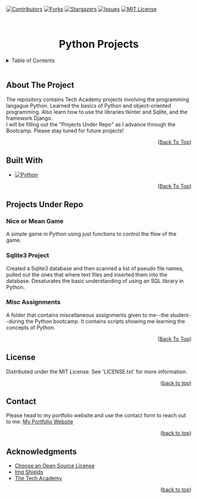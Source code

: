 <!--Helps with compatibility of the back to top link-->
<a id="readme-top"></a>

<!--PROJECT SHIELDS-->
[![Contributors][contributors-shield]][contributors-url]
[![Forks][forks-shield]][forks-url]
[![Stargazers][stars-shield]][stars-url]
[![Issues][issues-shield]][issues-url]
[![MIT License][license-shield]][license-url]

<!-- Project Title -->
<br>
<div>
    <h1 style="text-align:center">Python Projects</h1>
</div>

<!-- Table of Contents -->
<details>
    <summary>Table of Contents</summary>
    <ol>
        <li><a href="#about-the-repo">About the Repo</a></li>
        <li><a href="#built-with">Built With</a></li>
        <li><a href="#projects-under-repo">Projects Under Repo</a></li>
        <ul>
            <li><a href="#nice_or_mean_game">Nice or Mean Game</a></li>
            <li><a href="#sqlite3-project">Sqlite3 Project</a></li>
            <li><a href="#misc-assignments">Misc Assignments</a></li>
        </ul>
        <li><a href="#license">License</a></li>
        <li><a href="#contact">Contact</a></li>
        <li><a href="#acknowledgements">Acknowledgements</a></li>
    </ol>
</details>
<br>

<!--ABOUT THE PROJECT -->
## About The Project
The repository contains Tech Academy projects involving the programming langague Python. Learned the basics of Python and object-oriented programming. Also learn how to use the libraries tkinter and Sqlite, and the framework Django.<br>
I will be filling out the "Projects Under Repo" as I advance through the Bootcamp. Please stay tuned for future projects!


<p align="right">(<a href="#readme-top">Back To Top</a>)</p>

<!--BUILT WITH-->
## Built With
* [![Python][python-shield]][python-url]

<p align="right">(<a href="#readme-top">Back To Top</a>)</p>

<!-- Projects under repo -->
## Projects Under Repo
### Nice or Mean Game
A simple game in Python using just functions to control the flow of the game.

### Sqlite3 Project
Created a Sqlite3 database and then scanned a list of pseudo file names, pulled out the ones that where text
files and inserted them into the database. Desaturates the basic understanding of using an SQL library in Python.

### Misc Assignments
A folder that contains miscellaneous assignments given to me--the student--during the Python bootcamp.
It contains scripts showing me learning the concepts of Python. 

<p align="right">(<a href="#readme-top">Back To Top</a>)</p>

<!-- License -->
## License
Distributed under the MIT License. See 'LICENSE.txt' for more information.

<p align="right">(<a href="#readme-top">back to top</a>)</p>

<!-- Conact -->
## Contact
Please head to my portfolio website and use the contact form to reach out to me:
[My Portfolio Website][portfolio-url]

<p align="right">(<a href="#readme-top">back to top</a>)</p>

<!-- ACKNOWLEDGMENTS -->
## Acknowledgments

* [Choose an Open Source License](https://choosealicense.com)
* [Img Shields](https://shields.io)
* [The Tech Academy](tech-academy-url)

<p align="right">(<a href="#readme-top">back to top</a>)</p>

<!-- MARKDOWN LINKS & IMAGES -->
[contributors-shield]: https://img.shields.io/github/contributors/ColorlessSaber/python-projects.svg?style=for-the-badge
[contributors-url]: https://github.com/ColorlessSaber/python-projects/graphs/contributors
[forks-shield]: https://img.shields.io/github/forks/ColorlessSaber/python-projects.svg?style=for-the-badge
[forks-url]: https://github.com/ColorlessSaber/python-projects/network/members
[stars-shield]: https://img.shields.io/github/stars/ColorlessSaber/python-projects.svg?style=for-the-badge
[stars-url]: https://github.com/ColorlessSaber/python-projects/stargazers
[issues-shield]: https://img.shields.io/github/issues/ColorlessSaber/python-projects.svg?style=for-the-badge
[issues-url]: https://github.com/ColorlessSaber/python-projects/issues
[license-shield]: https://img.shields.io/github/license/ColorlessSaber/python-projects.svg?style=for-the-badge
[license-url]: https://github.com/ColorlessSaber/python-projects/blob/main/LICENSE

[python-shield]: https://img.shields.io/badge/Python-3776AB?style=for-the-badge&logo=python&logoColor=white
[python-url]: https://www.python.org

[portfolio-url]: https://colorlesssaber.github.io/
